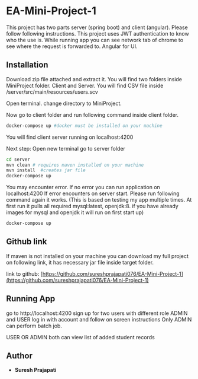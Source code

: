 # EA-Mini-Project-1

This project has two parts server (spring boot) and client (angular). Please follow following instructions.
This project uses JWT authentication to know who the use is. While running app you can see network tab of chrome to see where the request is forwarded to. Angular for UI.

## Installation

Download zip file attached and extract it. You will find two folders inside MiniProject folder.
Client and Server. You will find CSV file inside /server/src/main/resources/users.scv

Open terminal. change directory to MiniProject.

Now go to client folder and run following command inside client folder.

```bash
docker-compose up #docker must be installed on your machine

```
You will find client server running on localhost:4200

Next step: Open new terminal go to server folder

```bash
cd server
mvn clean # requires maven installed on your machine
mvn install  #creates jar file
docker-compose up
```

You may encounter error. If no error you can run application on localhost:4200
If error encounters on server start. Please run following command again it works.
(This is based on testing my app multiple times. At first run it pulls all required mysql:latest, openjdk:8. if you have already images for mysql and openjdk it will run on first start up)
```bash
docker-compose up

```



## Github link

If maven is not installed on your machine you can download my full project on following link, it has necessary jar file inside target folder.

link to github: [https://github.com/sureshprajapati076/EA-Mini-Project-1](https://github.com/sureshprajapati076/EA-Mini-Project-1) 

## Running App
go to http://localhost:4200
sign up for two users with different role ADMIN and USER
log in with account and follow on screen instructions
Only ADMIN can perform batch job.

USER OR ADMIN both can view list of added student records


## Author
* **Suresh Prajapati** 
